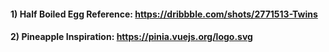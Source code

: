 #### 1) Half Boiled Egg Reference: https://dribbble.com/shots/2771513-Twins

#### 2) Pineapple Inspiration: https://pinia.vuejs.org/logo.svg
